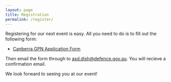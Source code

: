 ```yaml
---
layout: page
title: Registration
permalink: /register/
---
```


Registering for our next event is easy. All you need to do is to fill out the following form:

  * [Canberra GPN Application Form][gpn application]

Then email the form through to [asd.dish@defence.gov.au](mailto:asd.dish@defence.gov.au). You will recieve a confirmation email.

We look forward to seeing you at our event!

[gpn application]:/static/doc/GPN_Application_Form.pdf
